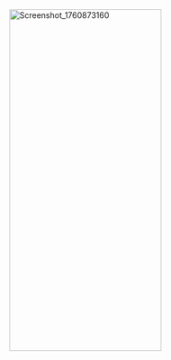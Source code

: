 <img width="270" height="606" alt="Screenshot_1760873160" src="https://github.com/user-attachments/assets/5de8429f-374e-4019-8679-360203f344b9" />